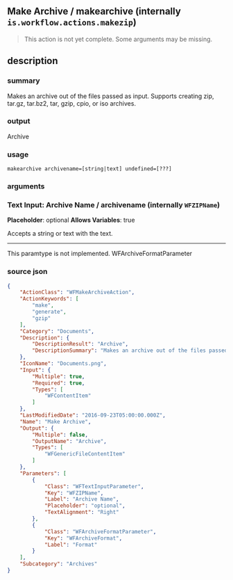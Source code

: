 
## Make Archive / makearchive (internally `is.workflow.actions.makezip`)

> This action is not yet complete. Some arguments may be missing.



## description
### summary
Makes an archive out of the files passed as input. Supports creating zip, tar.gz, tar.bz2, tar, gzip, cpio, or iso archives.

### output
Archive

### usage
`makearchive archivename=[string|text] undefined=[???]`

### arguments
### Text Input: Archive Name / archivename (internally `WFZIPName`)
**Placeholder**: optional
**Allows Variables**: true


Accepts a string 
or text
with the text.

---

This paramtype is not implemented. WFArchiveFormatParameter

### source json

```json
{
	"ActionClass": "WFMakeArchiveAction",
	"ActionKeywords": [
		"make",
		"generate",
		"gzip"
	],
	"Category": "Documents",
	"Description": {
		"DescriptionResult": "Archive",
		"DescriptionSummary": "Makes an archive out of the files passed as input. Supports creating zip, tar.gz, tar.bz2, tar, gzip, cpio, or iso archives."
	},
	"IconName": "Documents.png",
	"Input": {
		"Multiple": true,
		"Required": true,
		"Types": [
			"WFContentItem"
		]
	},
	"LastModifiedDate": "2016-09-23T05:00:00.000Z",
	"Name": "Make Archive",
	"Output": {
		"Multiple": false,
		"OutputName": "Archive",
		"Types": [
			"WFGenericFileContentItem"
		]
	},
	"Parameters": [
		{
			"Class": "WFTextInputParameter",
			"Key": "WFZIPName",
			"Label": "Archive Name",
			"Placeholder": "optional",
			"TextAlignment": "Right"
		},
		{
			"Class": "WFArchiveFormatParameter",
			"Key": "WFArchiveFormat",
			"Label": "Format"
		}
	],
	"Subcategory": "Archives"
}
```
